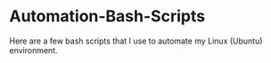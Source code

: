 # Automation-Bash-Scripts
Here are a few bash scripts that I use to automate my Linux (Ubuntu) environment.
